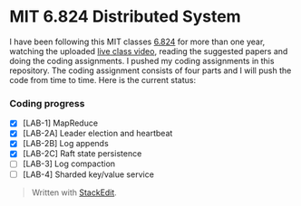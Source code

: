 # MIT 6.824 Distributed System
I have been following this MIT classes [6.824](http://nil.lcs.mit.edu/6.824/2020/schedule.html) for more than one year, watching the uploaded [live class video](https://www.youtube.com/watch?v=cQP8WApzIQQ&list=PLrw6a1wE39_tb2fErI4-WkMbsvGQk9_UB), reading the suggested papers and doing the coding assignments. I pushed my coding assignments in this repository.
The coding assignment consists of four parts and I will push the code from time to time. Here is the current status:
### Coding progress
 - [x] [LAB-1] MapReduce
 - [x] [LAB-2A] Leader election and heartbeat
 - [x] [LAB-2B] Log appends
 - [x] [LAB-2C] Raft state persistence
 - [ ] [LAB-3] Log compaction
 - [ ] [LAB-4] Sharded key/value service

> Written with [StackEdit](https://stackedit.io/).